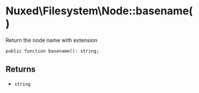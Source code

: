 # Nuxed\\Filesystem\\Node::basename()




Return the node name with extension




``` Hack
public function basename(): string;
```




## Returns




+ ` string `